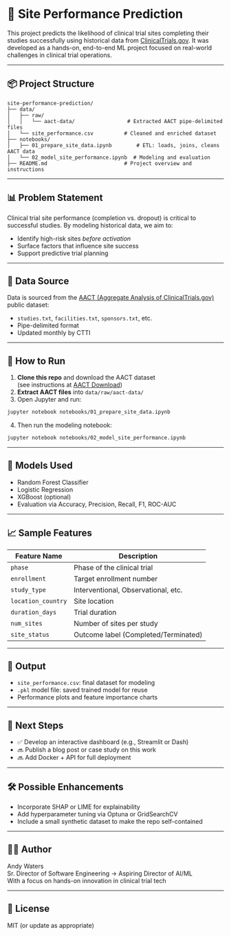 # 🧠 Site Performance Prediction

This project predicts the likelihood of clinical trial sites completing their studies successfully using historical data from [ClinicalTrials.gov](https://clinicaltrials.gov/). It was developed as a hands-on, end-to-end ML project focused on real-world challenges in clinical trial operations.

---

## 📦 Project Structure

```
site-performance-prediction/
├── data/
│   ├── raw/
│   │   └── aact-data/                 # Extracted AACT pipe-delimited files
│   └── site_performance.csv          # Cleaned and enriched dataset
├── notebooks/
│   ├── 01_prepare_site_data.ipynb        # ETL: loads, joins, cleans AACT data
│   └── 02_model_site_performance.ipynb  # Modeling and evaluation
├── README.md                         # Project overview and instructions
```

---

## 📊 Problem Statement

Clinical trial site performance (completion vs. dropout) is critical to successful studies. By modeling historical data, we aim to:

- Identify high-risk sites *before activation*
- Surface factors that influence site success
- Support predictive trial planning

---

## 🧪 Data Source

Data is sourced from the [AACT (Aggregate Analysis of ClinicalTrials.gov)](https://aact.ctti-clinicaltrials.org/) public dataset:

- `studies.txt`, `facilities.txt`, `sponsors.txt`, etc.
- Pipe-delimited format
- Updated monthly by CTTI

---

## 🚀 How to Run

1. **Clone this repo** and download the AACT dataset  
   (see instructions at [AACT Download](https://aact.ctti-clinicaltrials.org/snapshots))  
2. **Extract AACT files** into `data/raw/aact-data/`
3. Open Jupyter and run:

```bash
jupyter notebook notebooks/01_prepare_site_data.ipynb
```

4. Then run the modeling notebook:

```bash
jupyter notebook notebooks/02_model_site_performance.ipynb
```

---

## 🤖 Models Used

- Random Forest Classifier
- Logistic Regression
- XGBoost (optional)
- Evaluation via Accuracy, Precision, Recall, F1, ROC-AUC

---

## 📈 Sample Features

| Feature Name        | Description                              |
|---------------------|------------------------------------------|
| `phase`             | Phase of the clinical trial              |
| `enrollment`        | Target enrollment number                 |
| `study_type`        | Interventional, Observational, etc.      |
| `location_country`  | Site location                            |
| `duration_days`     | Trial duration                           |
| `num_sites`         | Number of sites per study                |
| `site_status`       | Outcome label (Completed/Terminated)     |

---

## 📌 Output

- `site_performance.csv`: final dataset for modeling
- `.pkl` model file: saved trained model for reuse
- Performance plots and feature importance charts

---

## 📍 Next Steps

- ✅ Develop an interactive dashboard (e.g., Streamlit or Dash)
- 🔜 Publish a blog post or case study on this work
- 🔜 Add Docker + API for full deployment

---

## 🛠️ Possible Enhancements

- Incorporate SHAP or LIME for explainability
- Add hyperparameter tuning via Optuna or GridSearchCV
- Include a small synthetic dataset to make the repo self-contained

---

## 👨‍💻 Author

Andy Waters  
Sr. Director of Software Engineering → Aspiring Director of AI/ML  
With a focus on hands-on innovation in clinical trial tech

---

## 📜 License

MIT (or update as appropriate)
